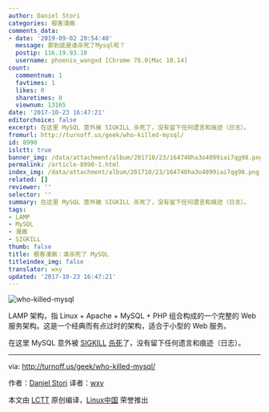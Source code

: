 ```yaml
---
author: Daniel Stori
categories: 极客漫画
comments_data:
- date: '2019-09-02 20:54:40'
  message: 那到底是谁杀死了Mysql呢？
  postip: 116.19.93.10
  username: phoenix_wangxd [Chrome 76.0|Mac 10.14]
count:
  commentnum: 1
  favtimes: 1
  likes: 0
  sharetimes: 0
  viewnum: 13165
date: '2017-10-23 16:47:21'
editorchoice: false
excerpt: 在这里 MySQL 意外被 SIGKILL 杀死了，没有留下任何遗言和痕迹（日志）。
fromurl: http://turnoff.us/geek/who-killed-mysql/
id: 8990
islctt: true
banner_img: /data/attachment/album/201710/23/164740ha3o4899iai7qg98.png.large.jpg
permalink: /article-8990-1.html
index_img: /data/attachment/album/201710/23/164740ha3o4899iai7qg98.png.thumb.jpg
related: []
reviewer: ''
selector: ''
summary: 在这里 MySQL 意外被 SIGKILL 杀死了，没有留下任何遗言和痕迹（日志）。
tags:
- LAMP
- MySQL
- 漫画
- SIGKILL
thumb: false
title: 极客漫画：谁杀死了 MySQL
titleindex_img: false
translator: wxy
updated: '2017-10-23 16:47:21'
---
```


![who-killed-mysql](/data/attachment/album/201710/23/164740ha3o4899iai7qg98.png)


LAMP 架构，指 Linux + Apache + MySQL + PHP 组合构成的一个完整的 Web 服务架构。这是一个经典而有点过时的架构，适合于小型的 Web 服务。


在这里 MySQL 意外被 [SIGKILL](/article-8791-1.html) [杀死](/article-8771-1.html)了，没有留下任何遗言和痕迹（日志）。




---


via: <http://turnoff.us/geek/who-killed-mysql/>


作者：[Daniel Stori](http://turnoff.us/about/) 译者：[wxy](https://github.com/wxy)


本文由 [LCTT](https://github.com/LCTT/TranslateProject) 原创编译，[Linux中国](https://linux.cn/) 荣誉推出